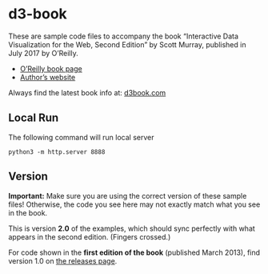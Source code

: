 # d3-book

These are sample code files to accompany the book “Interactive Data Visualization for the Web, Second Edition” by Scott Murray, published in July 2017 by O’Reilly.

- [O’Reilly book page](http://shop.oreilly.com/product/0636920037316.do)
- [Author’s website](http://alignedleft.com/)

Always find the latest book info at: [d3book.com](http://d3book.com)


## Local Run

The following command will run local server
```
python3 -m http.server 8888
```



## Version

**Important:** Make sure you are using the correct version of these sample files!  Otherwise, the code you see here may not exactly match what you see in the book.

This is version **2.0** of the examples, which should sync perfectly with what appears in the second edition. (Fingers crossed.)

For code shown in the **first edition of the book** (published March 2013), find version 1.0 on [the releases page](https://github.com/alignedleft/d3-book/releases).
